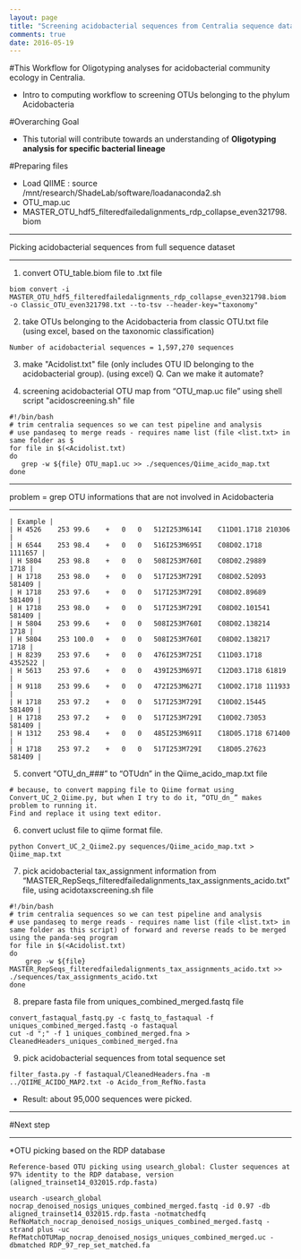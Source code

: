 ```yaml
---
layout: page
title: "Screening acidobacterial sequences from Centralia sequence dataset"
comments: true
date: 2016-05-19
---
```


#This Workflow for Oligotyping analyses for acidobacterial community ecology in Centralia.
* Intro to computing workflow to screening OTUs belonging to the phylum Acidobacteria


#Overarching Goal
* This tutorial will contribute towards an understanding of **Oligotyping analysis for specific bacterial lineage**

#Preparing files
* Load QIIME : source /mnt/research/ShadeLab/software/loadanaconda2.sh
* OTU_map.uc
* MASTER_OTU_hdf5_filteredfailedalignments_rdp_collapse_even321798.biom

***
Picking acidobacterial sequences from full sequence dataset
***
1. convert OTU_table.biom file to .txt file
```
biom convert -i MASTER_OTU_hdf5_filteredfailedalignments_rdp_collapse_even321798.biom -o Classic_OTU_even321798.txt --to-tsv --header-key="taxonomy"
```

2. take OTUs belonging to the Acidobacteria from classic OTU.txt file (using excel, based on the taxonomic classification)
```   
Number of acidobacterial sequences = 1,597,270 sequences
```

3. make "Acidolist.txt" file (only includes OTU ID belonging to the acidobacterial group). (using excel)
   Q. Can we make it automate?

4. screening acidobacterial OTU map from “OTU_map.uc file” using shell script "acidoscreening.sh" file
```
#!/bin/bash
# trim centralia sequences so we can test pipeline and analysis
# use pandaseq to merge reads - requires name list (file <list.txt> in same folder as $
for file in $(<Acidolist.txt)
do
   grep -w ${file} OTU_map1.uc >> ./sequences/Qiime_acido_map.txt
done
```

***
problem = grep OTU informations that are not involved in Acidobacteria
***
```
| Example |
| H	4526	253	99.6	+	0	0	512I253M614I	C11D01.1718	210306 |
| H	6544	253	98.4	+	0	0	516I253M695I	C08D02.1718	1111657 |
| H	5804	253	98.8	+	0	0	508I253M760I	C08D02.29889	1718 |
| H	1718	253	98.0	+	0	0	517I253M729I	C08D02.52093	581409 |
| H	1718	253	97.6	+	0	0	517I253M729I	C08D02.89689	581409 |
| H	1718	253	98.0	+	0	0	517I253M729I	C08D02.101541	581409 |
| H	5804	253	99.6	+	0	0	508I253M760I	C08D02.138214	1718 |
| H	5804	253	100.0	+	0	0	508I253M760I	C08D02.138217	1718 |
| H	8239	253	97.6	+	0	0	476I253M725I	C11D03.1718	4352522 |
| H	5613	253	97.6	+	0	0	439I253M697I	C12D03.1718	61819 |
| H	9118	253	99.6	+	0	0	472I253M627I	C10D02.1718	111933 |
| H	1718	253	97.2	+	0	0	517I253M729I	C10D02.15445	581409 |
| H	1718	253	97.2	+	0	0	517I253M729I	C10D02.73053	581409 |
| H	1312	253	98.4	+	0	0	485I253M691I	C18D05.1718	671400 |
| H	1718	253	97.2	+	0	0	517I253M729I	C18D05.27623	581409 |
```

5. convert “OTU_dn_###” to “OTUdn” in the Qiime_acido_map.txt file
```
# because, to convert mapping file to Qiime format using Convert_UC_2_Qiime.py, but when I try to do it, “OTU_dn_” makes problem to running it.
Find and replace it using text editor.
```

6. convert uclust file to qiime format file.
```
python Convert_UC_2_Qiime2.py sequences/Qiime_acido_map.txt > Qiime_map.txt
```

7. pick acidobacterial tax_assignment information from “MASTER_RepSeqs_filteredfailedalignments_tax_assignments_acido.txt” file, using acidotaxscreening.sh file
```
#!/bin/bash
# trim centralia sequences so we can test pipeline and analysis
# use pandaseq to merge reads - requires name list (file <list.txt> in same folder as this script) of forward and reverse reads to be merged using the panda-seq program
for file in $(<Acidolist.txt)
do
    grep -w ${file} MASTER_RepSeqs_filteredfailedalignments_tax_assignments_acido.txt >> ./sequences/tax_assignments_acido.txt 
done
```

8. prepare fasta file from uniques_combined_merged.fastq file
```
convert_fastaqual_fastq.py -c fastq_to_fastaqual -f uniques_combined_merged.fastq -o fastaqual
cut -d ";" -f 1 uniques_combined_merged.fna > CleanedHeaders_uniques_combined_merged.fna
```

9. pick acidobacterial sequences from total sequence set
```
filter_fasta.py -f fastaqual/CleanedHeaders.fna -m ../QIIME_ACIDO_MAP2.txt -o Acido_from_RefNo.fasta
```
* Result: about 95,000 sequences were picked.


***
#Next step
***

*OTU picking based on the RDP database
```
Reference-based OTU picking using usearch_global: Cluster sequences at 97% identity to the RDP database, version (aligned_trainset14_032015.rdp.fasta)
```
```
usearch -usearch_global nocrap_denoised_nosigs_uniques_combined_merged.fastq -id 0.97 -db aligned_trainset14_032015.rdp.fasta -notmatchedfq RefNoMatch_nocrap_denoised_nosigs_uniques_combined_merged.fastq -strand plus -uc RefMatchOTUMap_nocrap_denoised_nosigs_uniques_combined_merged.uc -dbmatched RDP_97_rep_set_matched.fa
```
